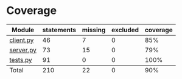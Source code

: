 # Coverage


<table class="index" data-sortable>
        <thead>
            <tr class="tablehead" title="Click to sort">
                <th class="name left" aria-sort="none" data-shortcut="n">Module</th>
                <th aria-sort="none" data-default-sort-order="descending" data-shortcut="s">statements</th>
                <th aria-sort="none" data-default-sort-order="descending" data-shortcut="m">missing</th>
                <th aria-sort="none" data-default-sort-order="descending" data-shortcut="x">excluded</th>
                <th class="right" aria-sort="none" data-shortcut="c">coverage</th>
            </tr>
        </thead>
        <tbody>
            <tr class="file">
                <td class="name left"><a href="client_py.html">client.py</a></td>
                <td>46</td>
                <td>7</td>
                <td>0</td>
                <td class="right" data-ratio="39 46">85%</td>
            </tr>
            <tr class="file">
                <td class="name left"><a href="server_py.html">server.py</a></td>
                <td>73</td>
                <td>15</td>
                <td>0</td>
                <td class="right" data-ratio="58 73">79%</td>
            </tr>
            <tr class="file">
                <td class="name left"><a href="tests_py.html">tests.py</a></td>
                <td>91</td>
                <td>0</td>
                <td>0</td>
                <td class="right" data-ratio="91 91">100%</td>
            </tr>
        </tbody>
        <tfoot>
            <tr class="total">
                <td class="name left">Total</td>
                <td>210</td>
                <td>22</td>
                <td>0</td>
                <td class="right" data-ratio="188 210">90%</td>
            </tr>
        </tfoot>
    </table>